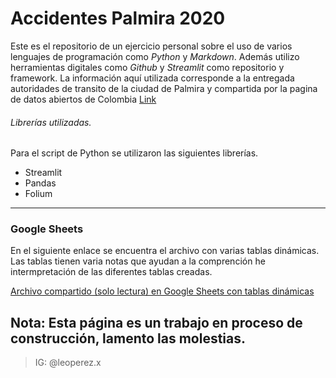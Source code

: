 # Accidentes Palmira 2020

Este es el repositorio de un ejercicio personal sobre el uso de varios lenguajes de programación como *Python* y *Markdown*. Además utilizo herramientas digitales como *Github* y *Streamlit* como repositorio y framework. La información aquí utilizada corresponde a la entregada autoridades de transito de la ciudad de Palmira y compartida por la pagina de datos abiertos de Colombia [Link](https://www.datos.gov.co/Transporte/Accidentes-de-transito-Palmira-2020/mg8y-amuh)

###### Librerías utilizadas.
Para el script de Python se utilizaron las siguientes librerías.
- Streamlit
- Pandas
- Folium

---
### Google Sheets
En el siguiente enlace se encuentra el archivo con varias tablas dinámicas. Las tablas tienen varia notas que ayudan a la comprención he intermpretación de las diferentes tablas creadas. 

[Archivo compartido (solo lectura) en Google Sheets con tablas dinámicas](https://docs.google.com/spreadsheets/d/1Sjc3ELm89rNrAvtS5oZVNVF0ATXw8bG5O06IX_P2kGE/edit?usp=sharing)

**Nota: Esta página es un trabajo en proceso de construcción, lamento las molestias.**
---

> IG: @leoperez.x